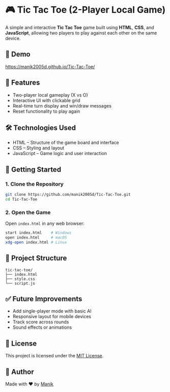 # 🎮 Tic Tac Toe (2-Player Local Game)

A simple and interactive **Tic Tac Toe** game built using **HTML**, **CSS**, and **JavaScript**, allowing two players to play against each other on the same device.

## 📸 Demo

https://manik2005d.github.io/Tic-Tac-Toe/

## 🧠 Features

- Two-player local gameplay (X vs O)
- Interactive UI with clickable grid
- Real-time turn display and win/draw messages
- Reset functionality to play again

## 🛠️ Technologies Used

- HTML – Structure of the game board and interface  
- CSS – Styling and layout  
- JavaScript – Game logic and user interaction  

## 🚀 Getting Started

### 1. Clone the Repository

```bash
git clone https://github.com/manik2005d/Tic-Tac-Toe.git
cd Tic-Tac-Toe
```

### 2. Open the Game

Open `index.html` in any web browser:

```bash
start index.html    # Windows  
open index.html     # macOS  
xdg-open index.html # Linux
```

## 📂 Project Structure

```
tic-tac-toe/
├── index.html
├── style.css
└── script.js
```

## ✅ Future Improvements

- Add single-player mode with basic AI  
- Responsive layout for mobile devices  
- Track score across rounds  
- Sound effects or animations

## 📄 License

This project is licensed under the [MIT License](LICENSE).

## 🙌 Author

Made with ❤️ by [Manik](https://github.com/manik2005d)
